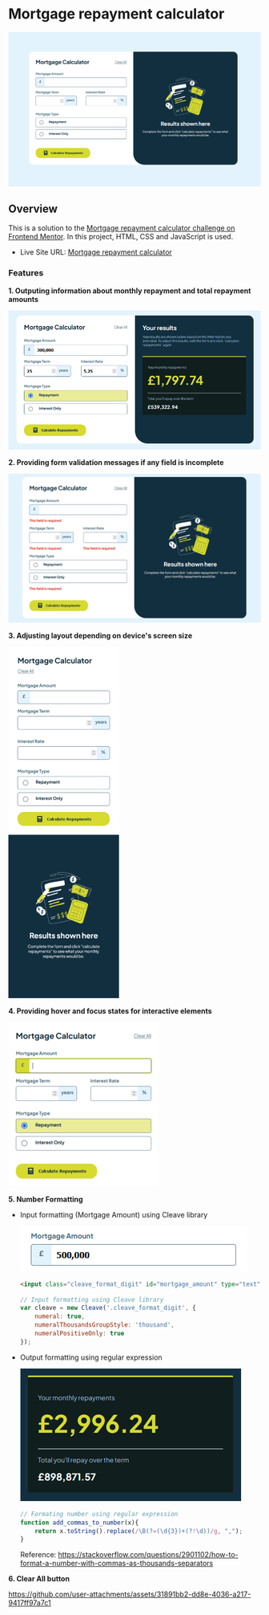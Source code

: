 # Mortgage repayment calculator

![Screenshot of the calculator](/readme_img/calculator_screenshot.png)

## Overview

This is a solution to the [Mortgage repayment calculator challenge on Frontend Mentor](https://www.frontendmentor.io/challenges/mortgage-repayment-calculator-Galx1LXK73). In this project, HTML, CSS and JavaScript is used.

- Live Site URL: [Mortgage repayment calculator](https://ktqlee.github.io/frontendmentor_mortgage_repayment_calculator/)

### Features

**1. Outputing information about monthly repayment and total repayment amounts**

  ![Input Formatting](/readme_img/output_payment.png)
   
**2. Providing form validation messages if any field is incomplete**

  ![Input Formatting](/readme_img/form_validation.png)

**3. Adjusting layout depending on device's screen size**

  ![Input Formatting](/readme_img/mobile_layout.png)

**4. Providing hover and focus states for interactive elements**

  ![Input Formatting](/readme_img/hover.png)

**5. Number Formatting**

  - Input formatting (Mortgage Amount) using Cleave library

    ![Input Formatting](/readme_img/number_formatting_1.png)
    
    ```html
    <input class="cleave_format_digit" id="mortgage_amount" type="text">
    ```
    ```js
    // Input formatting using Cleave library
    var cleave = new Cleave('.cleave_format_digit', {
        numeral: true,
        numeralThousandsGroupStyle: 'thousand',
        numeralPositiveOnly: true
    });
    ```
    
  - Output formatting using regular expression

    ![Output Formatting](/readme_img/number_formatting_2.png)

    ```js
    // Formating number using regular expression
    function add_commas_to_number(x){
        return x.toString().replace(/\B(?=(\d{3})+(?!\d))/g, ",");
    }
    ```
    Reference: https://stackoverflow.com/questions/2901102/how-to-format-a-number-with-commas-as-thousands-separators

**6. Clear All button**

https://github.com/user-attachments/assets/31891bb2-dd8e-4036-a217-9417ff97a7c1
